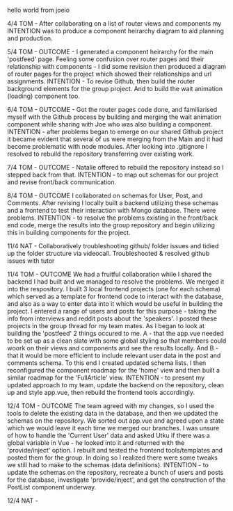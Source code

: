 hello world from joeio

4/4 TOM - After collaborating on a list of router views and components my INTENTION was to produce a component heirarchy diagram to aid planning and production.

5/4 TOM - OUTCOME - I generated a component heirarchy for the main 'postfeed' page. Feeling some confusion over router pages and their relationship with components - I did some revision then produced a diagram of router pages for the project which showed their relationships and url assignments. INTENTION - To revise Github, then build the router background elements for the group project. And to build the wait animation (loading) component too.

6/4 TOM - OUTCOME - Got the router pages code done, and familiarised myself with the Github process by building and merging the wait animation component while sharing with Joe who was also building a component. INTENTION - after problems began to emerge on our shared Github project it became evident that several of us were merging from the Main and it had become problematic with node modules. After looking into .gitignore I resolved to rebuild the repository transferring over existing work.

7/4 TOM - OUTCOME - Natalie offered to rebuild the repository instead so I stepped back from that. INTENTION - to map out schemas for our project and revise front/back communication.

8/4 TOM - OUTCOME I collaborated on schemas for User, Post, and Comments. After revising I locally built a backend utilizing these schemas and a frontend to test their interaction with Mongo database. There were problems. INTENTION - to resolve the problems existing in the front/back end code, merge the results into the group repository and begin utilizing this in building components for the project.







11/4 NAT - Collaboratively troubleshooting github/ folder issues and tidied up the folder structure via videocall. Troubleshooted & resolved github issues with tutor

11/4 TOM - OUTCOME We had a fruitful collaboration while I shared the  backend I had built and we managed to resolve the problems. We merged it into the respository. I built 3 local frontend projects (one for each schema) which served as a template for frontend code to interact with the database, and also as a way to enter data into it which would be useful in building the project. I entered a range of users and posts for this purpose - taking the info from interviews and reddit posts about the 'speakers'. I posted these projects in the group thread for my team mates. As I began to look at building the 'postfeed' 2 things occured to me. A - that the app.vue needed to be set up as a clean slate with some global styling so that members could woork on their views and components and see the results locally. And B - that it would be more efficient to include relevant user data in the post and comments schema. To this end I created updated schema lists. I then reconfigured the component roadmap for the 'home' view and then built a similar roadmap for the 'FullArticle' view. INTENTION - to present my updated approach to my team, update the backend on the repository, clean up and style app.vue, then rebuild the frontend tools accordingly.

12/4 TOM - OUTCOME The team agreed with my changes, so I used the tools to delete the existing data in the database, and then we updated the schemas on the repository. We sorted out app.vue and agreed upon a state which we would leave it each time we merged our branches. I was unsure of how to handle the 'Current User' data and asked Utku if there was a global variable in Vue - he looked into it and returned with the 'provide/inject' option. I rebuilt and tested the frontend tools/templates and posted them for the group. In doing so I realized there were some tweaks we still had to make to the schemas (data definitions). INTENTION - to update the schemas on the repository, recreate a bunch of users and posts for the database, investigate 'provide/inject', and get the construction of the PostList component underway.

12/4 NAT - 